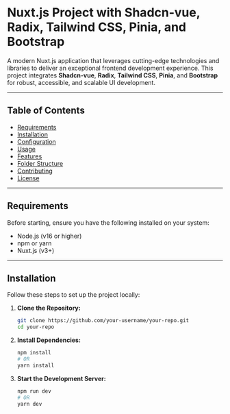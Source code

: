 # Nuxt.js Project with Shadcn-vue, Radix, Tailwind CSS, Pinia, and Bootstrap

A modern Nuxt.js application that leverages cutting-edge technologies and libraries to deliver an exceptional frontend development experience. This project integrates **Shadcn-vue**, **Radix**, **Tailwind CSS**, **Pinia**, and **Bootstrap** for robust, accessible, and scalable UI development.

---

## Table of Contents

- [Requirements](#requirements)
- [Installation](#installation)
- [Configuration](#configuration)
- [Usage](#usage)
- [Features](#features)
- [Folder Structure](#folder-structure)
- [Contributing](#contributing)
- [License](#license)

---

## Requirements

Before starting, ensure you have the following installed on your system:

- Node.js (v16 or higher)
- npm or yarn
- Nuxt.js (v3+)

---

## Installation

Follow these steps to set up the project locally:

1. **Clone the Repository:**

   ```bash
   git clone https://github.com/your-username/your-repo.git
   cd your-repo

   ```

2. **Install Dependencies:**

   ```bash
   npm install
   # OR
   yarn install
   ```

3. **Start the Development Server:**

   ```bash
   npm run dev
   # OR
   yarn dev
   ```
